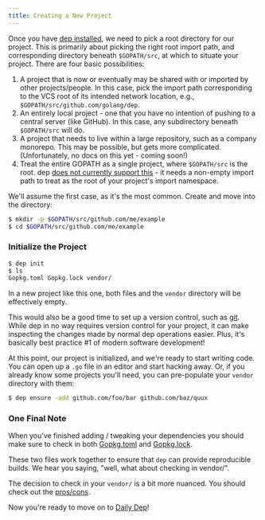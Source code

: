 ```yaml
---
title: Creating a New Project
---
```


Once you have [dep installed](installation.md), we need to pick a root directory for our project. This is primarily about picking the right root import path, and corresponding directory beneath `$GOPATH/src`, at which to situate your project. There are four basic possibilities:

1. A project that is now or eventually may be shared with or imported by other projects/people. In this case, pick the import path corresponding to the VCS root of its intended network location, e.g., `$GOPATH/src/github.com/golang/dep`.
2. An entirely local project - one that you have no intention of pushing to a central server (like GitHub). In this case, any subdirectory beneath `$GOPATH/src` will do.
3. A project that needs to live within a large repository, such as a company monorepo. This may be possible, but gets more complicated. (Unfortunately, no docs on this yet - coming soon!)
4. Treat the entire GOPATH as a single project, where `$GOPATH/src` is the root. dep [does not currently support this](https://github.com/golang/dep/issues/417) - it needs a non-empty import path to treat as the root of your project's import namespace.

We'll assume the first case, as it's the most common. Create and move into the directory:

```bash
$ mkdir -p $GOPATH/src/github.com/me/example
$ cd $GOPATH/src/github.com/me/example
```

### Initialize the Project

```bash
$ dep init
$ ls
Gopkg.toml Gopkg.lock vendor/
```

In a new project like this one, both files and the `vendor` directory will be effectively empty.

This would also be a good time to set up a version control, such as [git](https://git-scm.com/). While dep in no way requires version control for your project, it can make inspecting the changes made by normal dep operations easier. Plus, it's basically best practice #1 of modern software development!

At this point, our project is initialized, and we're ready to start writing code. You can open up a `.go` file in an editor and start hacking away. Or, if you already know some projects you'll need, you can pre-populate your `vendor` directory with them:

```bash
$ dep ensure -add github.com/foo/bar github.com/baz/quux
```

### One Final Note

When you've finished adding / tweaking your dependencies you should make sure to check in both [Gopkg.toml](Gopkg.toml.md) and [Gopkg.lock](Gopkg.lock.md).

These two files work together to ensure that `dep` can provide reproducible builds. We hear you saying, "well, what about checking in vendor/".

The decision to check in your `vendor/` is a bit more nuanced. You should check out the [pros/cons](FAQ.md#should-i-commit-my-vendor-directory).

Now you're ready to move on to [Daily Dep](daily-dep.md)!
